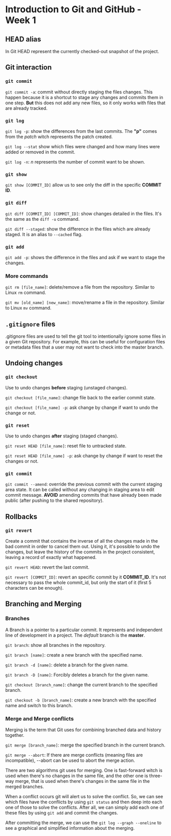# Introduction to Git and GitHub - Week 1

## HEAD alias

In Git HEAD represent the currently checked-out snapshot of the project.

## Git interaction

### `git commit`

`git commit -a`: commit without directly staging the files changes. This happen because it is a shortcut to stage any changes and commits them in one step. **But** this does not add any new files, so it only works with files that are already tracked.

### `git log`

`git log -p`: show the differences from the last commits. The **"p"** comes from the _patch_ witch represents the patch created.

`git log --stat` show which files were changed and how many lines were added or removed in the commit.

`git log -n`: _n_ represents the number of commit want to be shown.

### `git show`

`git show [COMMIT_ID]` allow us to see only the diff in the specific **COMMIT ID**.

### `git diff`

`git diff [COMMIT_ID] [COMMIT_ID]`: show changes detailed in the files. It's the same as the `diff -u` command.

`git diff --staged`: show the difference in the files which are already staged. It is an alias to `--cached` flag.

### `git add`

`git add -p`: shows the difference in the files and ask if we want to stage the changes.

### More commands

`git rm [file_name]`: delete/remove a file from the repository. Similar to Linux `rm` command.

`git mv [old_name] [new_name]`: move/rename a file in the repository. Similar to Linux `mv` command.

## `.gitignore` files

.gitignore files are used to tell the git tool to intentionally ignore some files in a given Git repository. For example, this can be useful for configuration files or metadata files that a user may not want to check into the master branch.

## Undoing changes

### `git checkout`

Use to undo changes **before** staging (unstaged changes).

`git checkout [file_name]`: change file back to the earlier commit state.

`git checkout [file_name] -p`: ask change by change if want to undo the change or not.

### `git reset`

Use to undo changes **after** staging (staged changes).

`git reset HEAD [file_name]`: reset file to untracked state.

`git reset HEAD [file_name] -p`: ask change by change if want to reset the changes or not.

### `git commit`

`git commit --amend`: override the previous commit with the current staging area state. It can be called without any changing in staging area to edit commit message. **AVOID** amending commits that have already been made public (after pushing to the shared repository).

## Rollbacks

### `git revert`

Create a commit that contains the inverse of all the changes made in the bad commit in order to cancel them out. Using it, it's possible to undo the changes, but leave the history of the commits in the project consistent, leaving a record of exactly what happened.

`git revert HEAD`: revert the last commit.

`git revert [COMMIT_ID]`: revert an specific commit by it **COMMIT_ID**. It's not necessary to pass the whole commit_id, but only the start of it (first 5 characters can be enough).

## Branching and Merging

### Branches

A Branch is a pointer to a particular commit. It represents and independent line of development in a project.
The _default_ branch is the **master**.

`git branch`: show all branches in the repository.

`git branch [name]`: create a new branch with the specified name.

`git branch -d [name]`: delete a branch for the given name.

`git branch -D [name]`: Forcibly deletes a branch for the given name.

`git checkout [branch_name]`: change the current branch to the specified branch.

`git checkout -b [branch_name]`: create a new branch with the specified name and switch to this branch.

### Merge and Merge conflicts

Merging is the term that Git uses for combining branched data and history together.

`git merge [branch_name]`: merge the specified branch in the current branch.

`git merge --abort`: If there are merge conflicts (meaning files are incompatible), --abort can be used to abort the merge action.

There are two algorithms git uses for merging. One is fast-forward witch is used when there's no changes in the same file, and the other one is three-way merge, that is used when there's changes in the same file in the merged branches.

When a conflict occurs git will alert us to solve the conflict. So, we can see which files have the conflicts by using `git status` and then deep into each one of those to solve the conflicts. After all, we can simply add each one of these files by using `git add` and commit the changes.

After committing the merge, we can use the `git log --graph --oneline` to see a graphical and simplified information about the merging.
